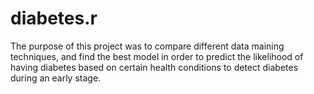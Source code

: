 # diabetes.r
The purpose of this project was to compare different data maining techniques, 
and find the best model in order to predict the likelihood of having diabetes based on certain health conditions to detect diabetes during an early stage. 
